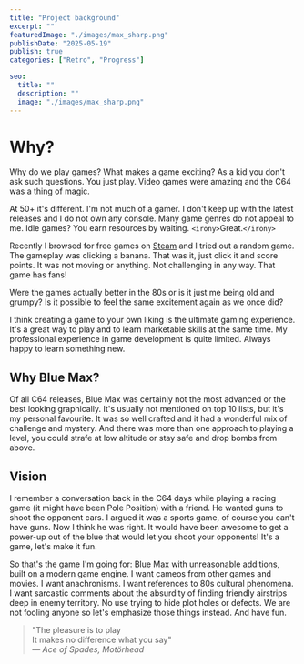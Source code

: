 ```yaml
---
title: "Project background"
excerpt: ""
featuredImage: "./images/max_sharp.png"
publishDate: "2025-05-19"
publish: true
categories: ["Retro", "Progress"]

seo:
  title: ""
  description: ""
  image: "./images/max_sharp.png"
---
```


# Why?
Why do we play games? What makes a game exciting?
As a kid you don't ask such questions. You just play. Video games were amazing and the C64 was a thing of magic.

At 50+ it's different. I'm not much of a gamer. I don't keep up with the latest releases and I do not own any console.
Many game genres do not appeal to me. Idle games? You earn resources by waiting. `<irony>`Great.`</irony>`

Recently I browsed for free games on [Steam](https://store.steampowered.com/) and I tried out a random game. The gameplay was clicking a banana. That was it, just click it and score points. It was not moving or anything. Not challenging in any way. That game has fans!

Were the games actually better in the 80s or is it just me being old and grumpy? Is it possible to feel the same excitement again as we once did?

I think creating a game to your own liking is the ultimate gaming experience. It's a great way to play and to learn marketable skills at the same time. My professional experience in game development is quite limited. Always happy to learn something new.

## Why Blue Max?
Of all C64 releases, Blue Max was certainly not the most advanced or the best looking graphically. It's usually not mentioned on top 10 lists, but it's my personal favourite. It was so well crafted and it had a wonderful mix of challenge and mystery. And there was more than one approach to playing a level, you could strafe at low altitude or stay safe and drop bombs from above.

## Vision
I remember a conversation back in the C64 days while playing a racing game (it might have been Pole Position) with a friend. He wanted guns to shoot the opponent cars. I argued it was a sports game, of course you can't have guns. Now I think he was right. It would have been awesome to get a power-up out of the blue that would let you shoot your opponents! It's a game, let's make it fun.

So that's the game I'm going for: Blue Max with unreasonable additions, built on a modern game engine.
I want cameos from other games and movies. I want anachronisms. I want references to 80s cultural phenomena. I want sarcastic comments about the absurdity of finding friendly airstrips deep in enemy territory. No use trying to hide plot holes or defects. We are not fooling anyone so let's emphasize those things instead. And have fun.  
  
  

> "The pleasure is to play  
> It makes no difference what you say"  
> *— Ace of Spades, Motörhead*